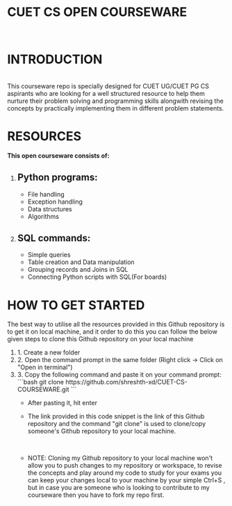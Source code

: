 # <h1> CUET CS OPEN COURSEWARE </h1>
<br>

# INTRODUCTION 
<br>
This courseware repo is specially designed for CUET UG/CUET PG CS aspirants who are looking for a well structured
resource to help them nurture their problem solving and programming skills alongwith revising the 
concepts by practically implementing them in different problem statements.
<br>

# RESOURCES 
<b>This open courseware consists of:</b>
<ol>
<li>
<h2>Python programs:</h2>
<ul>

<li>File handling</li>
<li>Exception handling</li>
<li>Data structures</li>
<li>Algorithms</li>

</ul>
  
</li>

<li>
<h2>SQL commands:</h2>
<ul>

<li>Simple queries</li>
<li>Table creation and Data manipulation</li>
<li>Grouping records and Joins in SQL</li>
<li>Connecting Python scripts with SQL(For boards)</li>

</ul>
</li>
</ol>

# HOW TO GET STARTED
<div id="GettingStarted">
<p>The best way to utilise all the resources provided in this Github repository is to get it on
local machine, and it order to do this you can follow the below given steps to clone this Github
repository on your local machine</p> 

<ol>
<li>1. Create a new folder</li>
<li>2. Open the command prompt in the same folder (Right click -> Click on "Open in terminal")</li>
<li>3. Copy the following command and paste it on your command prompt: </li>
```bash
git clone https://github.com/shreshth-xd/CUET-CS-COURSEWARE.git ```
<ul>
<li>After pasting it, hit enter</li>
<li><p>
The link provided in this code snippet is the link of this Github repository and the command 
"git clone" is used to clone/copy someone's Github repository to your local machine.
</p></li>
<br>
<li><p>NOTE: Cloning my Github repository to your local machine won't allow you to push changes
to my repository or workspace, to revise the concepts and play around my code to study for your
exams you can keep your changes local to your machine by your simple Ctrl+S , but in case you are
someone who is looking to contribute to my courseware then you have to fork my repo first.
</p></li>
</ul>
</ol>
</div>